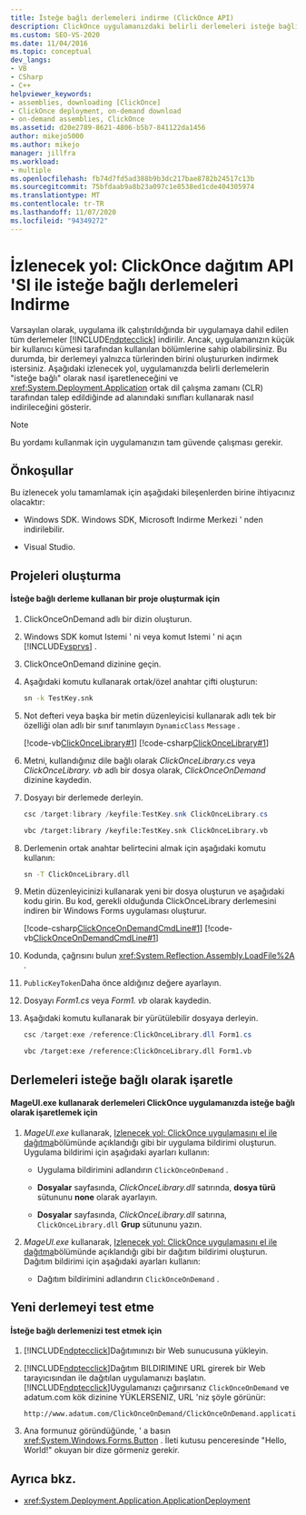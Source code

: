 ```yaml
---
title: İsteğe bağlı derlemeleri indirme (ClickOnce API)
description: ClickOnce uygulamanızdaki belirli derlemeleri isteğe bağlı olarak nasıl işaretleyeceğinizi ve ortak dil çalışma zamanı için gereken durumlarda onları nasıl inditireceğinizi öğrenin.
ms.custom: SEO-VS-2020
ms.date: 11/04/2016
ms.topic: conceptual
dev_langs:
- VB
- CSharp
- C++
helpviewer_keywords:
- assemblies, downloading [ClickOnce]
- ClickOnce deployment, on-demand download
- on-demand assemblies, ClickOnce
ms.assetid: d20e2789-8621-4806-b5b7-841122da1456
author: mikejo5000
ms.author: mikejo
manager: jillfra
ms.workload:
- multiple
ms.openlocfilehash: fb74d7fd5ad388b9b3dc217bae8782b24517c13b
ms.sourcegitcommit: 75bfdaab9a8b23a097c1e8538ed1cde404305974
ms.translationtype: MT
ms.contentlocale: tr-TR
ms.lasthandoff: 11/07/2020
ms.locfileid: "94349272"
---
```

# <a name="walkthrough-download-assemblies-on-demand-with-the-clickonce-deployment-api"></a>İzlenecek yol: ClickOnce dağıtım API 'SI ile isteğe bağlı derlemeleri Indirme
Varsayılan olarak, uygulama ilk çalıştırıldığında bir uygulamaya dahil edilen tüm derlemeler [!INCLUDE[ndptecclick](../deployment/includes/ndptecclick_md.md)] indirilir. Ancak, uygulamanızın küçük bir kullanıcı kümesi tarafından kullanılan bölümlerine sahip olabilirsiniz. Bu durumda, bir derlemeyi yalnızca türlerinden birini oluştururken indirmek istersiniz. Aşağıdaki izlenecek yol, uygulamanızda belirli derlemelerin "isteğe bağlı" olarak nasıl işaretleneceğini ve <xref:System.Deployment.Application> ortak dil çalışma zamanı (CLR) tarafından talep edildiğinde ad alanındaki sınıfları kullanarak nasıl indirileceğini gösterir.

> [!NOTE]
> Bu yordamı kullanmak için uygulamanızın tam güvende çalışması gerekir.

## <a name="prerequisites"></a>Önkoşullar
 Bu izlenecek yolu tamamlamak için aşağıdaki bileşenlerden birine ihtiyacınız olacaktır:

- Windows SDK. Windows SDK, Microsoft Indirme Merkezi ' nden indirilebilir.

- Visual Studio.

## <a name="create-the-projects"></a>Projeleri oluşturma

#### <a name="to-create-a-project-that-uses-an-on-demand-assembly"></a>İsteğe bağlı derleme kullanan bir proje oluşturmak için

1. ClickOnceOnDemand adlı bir dizin oluşturun.

2. Windows SDK komut Istemi ' ni veya komut Istemi ' ni açın [!INCLUDE[vsprvs](../code-quality/includes/vsprvs_md.md)] .

3. ClickOnceOnDemand dizinine geçin.

4. Aşağıdaki komutu kullanarak ortak/özel anahtar çifti oluşturun:

   ```cmd
   sn -k TestKey.snk
   ```

5. Not defteri veya başka bir metin düzenleyicisi kullanarak adlı tek bir özelliği olan adlı bir sınıf tanımlayın `DynamicClass` `Message` .

    [!code-vb[ClickOnceLibrary#1](../deployment/codesnippet/VisualBasic/walkthrough-downloading-assemblies-on-demand-with-the-clickonce-deployment-api_1.vb)]
    [!code-csharp[ClickOnceLibrary#1](../deployment/codesnippet/CSharp/walkthrough-downloading-assemblies-on-demand-with-the-clickonce-deployment-api_1.cs)]

6. Metni, kullandığınız dile bağlı olarak *ClickOnceLibrary.cs* veya *ClickOnceLibrary. vb* adlı bir dosya olarak, *ClickOnceOnDemand* dizinine kaydedin.

7. Dosyayı bir derlemede derleyin.

   ```csharp
   csc /target:library /keyfile:TestKey.snk ClickOnceLibrary.cs
   ```

   ```vb
   vbc /target:library /keyfile:TestKey.snk ClickOnceLibrary.vb
   ```

8. Derlemenin ortak anahtar belirtecini almak için aşağıdaki komutu kullanın:

   ```cmd
   sn -T ClickOnceLibrary.dll
   ```

9. Metin düzenleyicinizi kullanarak yeni bir dosya oluşturun ve aşağıdaki kodu girin. Bu kod, gerekli olduğunda ClickOnceLibrary derlemesini indiren bir Windows Forms uygulaması oluşturur.

     [!code-csharp[ClickOnceOnDemandCmdLine#1](../deployment/codesnippet/CSharp/walkthrough-downloading-assemblies-on-demand-with-the-clickonce-deployment-api_2.cs)]
     [!code-vb[ClickOnceOnDemandCmdLine#1](../deployment/codesnippet/VisualBasic/walkthrough-downloading-assemblies-on-demand-with-the-clickonce-deployment-api_2.vb)]

10. Kodunda, çağrısını bulun <xref:System.Reflection.Assembly.LoadFile%2A> .

11. `PublicKeyToken`Daha önce aldığınız değere ayarlayın.

12. Dosyayı *Form1.cs* veya *Form1. vb* olarak kaydedin.

13. Aşağıdaki komutu kullanarak bir yürütülebilir dosyaya derleyin.

    ```csharp
    csc /target:exe /reference:ClickOnceLibrary.dll Form1.cs
    ```

    ```vb
    vbc /target:exe /reference:ClickOnceLibrary.dll Form1.vb
    ```

## <a name="mark-assemblies-as-optional"></a>Derlemeleri isteğe bağlı olarak işaretle

#### <a name="to-mark-assemblies-as-optional-in-your-clickonce-application-by-using-mageuiexe"></a>MageUI.exe kullanarak derlemeleri ClickOnce uygulamanızda isteğe bağlı olarak işaretlemek için

1. *MageUI.exe* kullanarak, [Izlenecek yol: ClickOnce uygulamasını el ile dağıtma](../deployment/walkthrough-manually-deploying-a-clickonce-application.md)bölümünde açıklandığı gibi bir uygulama bildirimi oluşturun. Uygulama bildirimi için aşağıdaki ayarları kullanın:

    - Uygulama bildirimini adlandırın `ClickOnceOnDemand` .

    - **Dosyalar** sayfasında, *ClickOnceLibrary.dll* satırında, **dosya türü** sütununu **none** olarak ayarlayın.

    - **Dosyalar** sayfasında, *ClickOnceLibrary.dll* satırına, `ClickOnceLibrary.dll` **Grup** sütununu yazın.

2. *MageUI.exe* kullanarak, [Izlenecek yol: ClickOnce uygulamasını el ile dağıtma](../deployment/walkthrough-manually-deploying-a-clickonce-application.md)bölümünde açıklandığı gibi bir dağıtım bildirimi oluşturun. Dağıtım bildirimi için aşağıdaki ayarları kullanın:

    - Dağıtım bildirimini adlandırın `ClickOnceOnDemand` .

## <a name="testing-the-new-assembly"></a>Yeni derlemeyi test etme

#### <a name="to-test-your-on-demand-assembly"></a>İsteğe bağlı derlemenizi test etmek için

1. [!INCLUDE[ndptecclick](../deployment/includes/ndptecclick_md.md)]Dağıtımınızı bir Web sunucusuna yükleyin.

2. [!INCLUDE[ndptecclick](../deployment/includes/ndptecclick_md.md)]Dağıtım BILDIRIMINE URL girerek bir Web tarayıcısından ile dağıtılan uygulamanızı başlatın. [!INCLUDE[ndptecclick](../deployment/includes/ndptecclick_md.md)]Uygulamanızı çağırırsanız `ClickOnceOnDemand` ve adatum.com kök dizinine YÜKLERSENIZ, URL 'niz şöyle görünür:

   ```
   http://www.adatum.com/ClickOnceOnDemand/ClickOnceOnDemand.application
   ```

3. Ana formunuz göründüğünde, ' a basın <xref:System.Windows.Forms.Button> . İleti kutusu penceresinde "Hello, World!" okuyan bir dize görmeniz gerekir.

## <a name="see-also"></a>Ayrıca bkz.
- <xref:System.Deployment.Application.ApplicationDeployment>